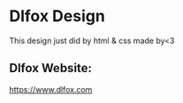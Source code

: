# Dlfox Design 
This design just did by html & css
 made by<3
 ## Dlfox Website:
 https://www.dlfox.com
